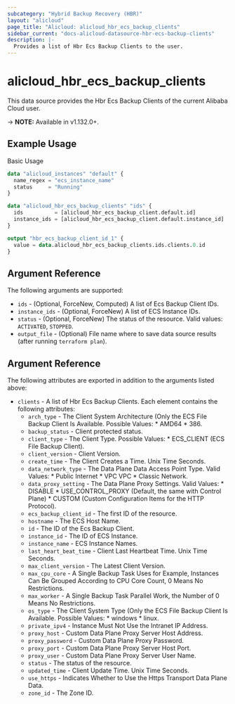 ```yaml
---
subcategory: "Hybrid Backup Recovery (HBR)"
layout: "alicloud"
page_title: "Alicloud: alicloud_hbr_ecs_backup_clients"
sidebar_current: "docs-alicloud-datasource-hbr-ecs-backup-clients"
description: |-
  Provides a list of Hbr Ecs Backup Clients to the user.
---
```


# alicloud\_hbr\_ecs\_backup\_clients

This data source provides the Hbr Ecs Backup Clients of the current Alibaba Cloud user.

-> **NOTE:** Available in v1.132.0+.

## Example Usage

Basic Usage

```terraform
data "alicloud_instances" "default" {
  name_regex = "ecs_instance_name"
  status     = "Running"
}

data "alicloud_hbr_ecs_backup_clients" "ids" {
  ids          = [alicloud_hbr_ecs_backup_client.default.id]
  instance_ids = [alicloud_hbr_ecs_backup_client.default.instance_id]
}

output "hbr_ecs_backup_client_id_1" {
  value = data.alicloud_hbr_ecs_backup_clients.ids.clients.0.id
}
```

## Argument Reference

The following arguments are supported:

* `ids` - (Optional, ForceNew, Computed)  A list of Ecs Backup Client IDs.
* `instance_ids` - (Optional, ForceNew) A list of ECS Instance IDs.
* `status` - (Optional, ForceNew) The status of the resource. Valid values: `ACTIVATED`, `STOPPED`.
* `output_file` - (Optional) File name where to save data source results (after running `terraform plan`).

## Argument Reference

The following attributes are exported in addition to the arguments listed above:

* `clients` - A list of Hbr Ecs Backup Clients. Each element contains the following attributes:
	* `arch_type` - The Client System Architecture (Only the ECS File Backup Client Is Available. Possible Values: * AMD64 * 386.
	* `backup_status` - Client protected status.
	* `client_type` - The Client Type. Possible Values: * ECS_CLIENT (ECS File Backup Client).
	* `client_version` - Client Version.
	* `create_time` - The Client Creates a Time. Unix Time Seconds.
	* `data_network_type` - The Data Plane Data Access Point Type. Valid Values: * Public Internet * VPC VPC * Classic Network.
	* `data_proxy_setting` - The Data Plane Proxy Settings. Valid Values: * DISABLE  * USE_CONTROL_PROXY (Default, the same with Control Plane) * CUSTOM (Custom Configuration Items for the HTTP Protocol).
	* `ecs_backup_client_id` - The first ID of the resource.
	* `hostname` - The ECS Host Name.
	* `id` - The ID of the Ecs Backup Client.
	* `instance_id` - The ID of ECS Instance.
	* `instance_name` - ECS Instance Names.
	* `last_heart_beat_time` - Client Last Heartbeat Time. Unix Time Seconds.
	* `max_client_version` - The Latest Client Version.
	* `max_cpu_core` - A Single Backup Task Uses for Example, Instances Can Be Grouped According to CPU Core Count, 0 Means No Restrictions.
	* `max_worker` - A Single Backup Task Parallel Work, the Number of 0 Means No Restrictions.
	* `os_type` - The Client System Type (Only the ECS File Backup Client Is Available. Possible Values: * windows * linux.
	* `private_ipv4` - Instance Must Not Use the Intranet IP Address.
	* `proxy_host` - Custom Data Plane Proxy Server Host Address.
	* `proxy_password` - Custom Data Plane Proxy Password.
	* `proxy_port` - Custom Data Plane Proxy Server Host Port.
	* `proxy_user` - Custom Data Plane Proxy Server User Name.
	* `status` - The status of the resource.
	* `updated_time` - Client Update Time. Unix Time Seconds.
	* `use_https` - Indicates Whether to Use the Https Transport Data Plane Data.
	* `zone_id` - The Zone ID.